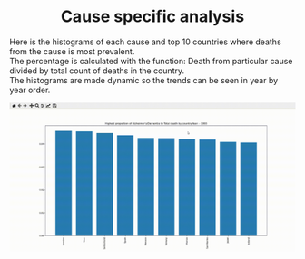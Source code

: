 <h1 align="center">Cause specific analysis</h1>
Here is the histograms of each cause and top 10 countries where deaths from the cause is most prevalent.<br /> 
The percentage is calculated with the function: Death from particular cause divided by total count of deaths in the country.<br />
The histograms are made dynamic so the trends can be seen in year by year order. <br />

![](https://github.com/Yershat/gifs/blob/master/Alzheimer.gif)

